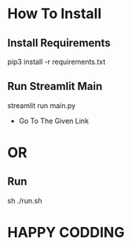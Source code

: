 # How To Install

## Install Requirements
pip3 install -r requirements.txt

## Run Streamlit Main
streamlit run main.py

- Go To The Given Link

# OR
## Run
sh ./run.sh

# HAPPY CODDING


